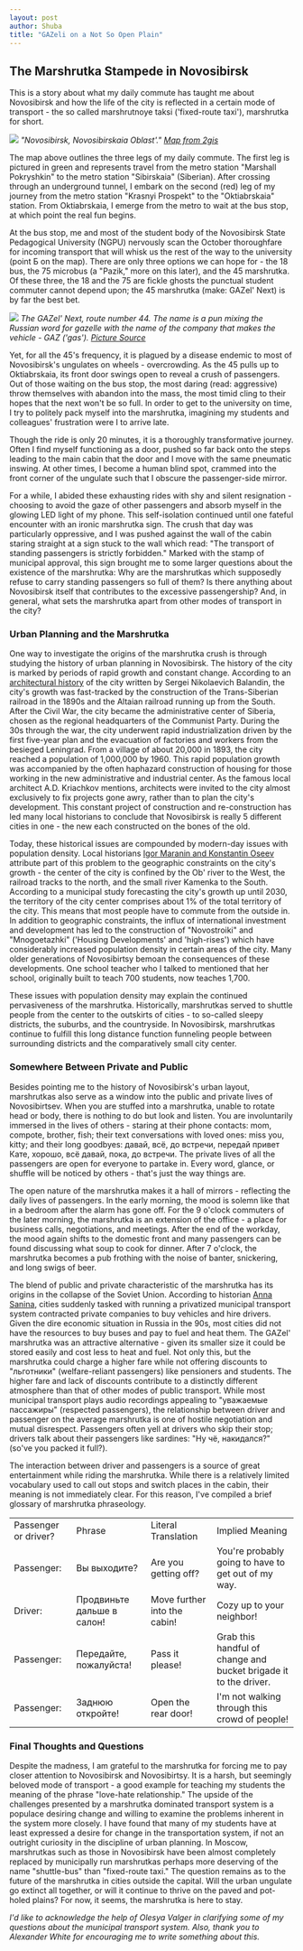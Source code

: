 ```yaml
---
layout: post
author: Shuba
title: "GAZeli on a Not So Open Plain"
---
```

## The Marshrutka Stampede in Novosibirsk

This is a story about what my daily commute has taught me about Novosibirsk and how the life of the city is reflected in a certain mode of transport - the so called marshrutnoye taksi ('fixed-route taxi'), marshrutka for short.

![](/assets/img/daily-commute.png)
*"Novosibirsk, Novosibirskaia Oblast'." [Map from 2gis](https://2gis.ru/novosibirsk)*

The map above outlines the three legs of my daily commute. The first leg is pictured in green and represents travel from the metro station "Marshall Pokryshkin" to the metro station "Sibirskaia" (Siberian). After crossing through an underground tunnel, I embark on the second (red) leg of my journey from the metro station "Krasnyi Prospekt" to the "Oktiabrskaia" station. From Oktiabrskaia, I emerge from the metro to wait at the bus stop, at which point the real fun begins.

At the bus stop, me and most of the student body of the Novosibirsk State Pedagogical University (NGPU) nervously scan the October thoroughfare for incoming transport that will whisk us the rest of the way to the university (point Б on the map). There are only three options we can hope for - the 18 bus, the 75 microbus (a "Pazik," more on this later), and the 45 marshrutka. Of these three, the 18 and the 75 are fickle ghosts the punctual student commuter cannot depend upon; the 45 marshrutka (make: GAZel' Next) is by far the best bet.

![](/assets/img/gazel-next.jpg)
*The GAZel' Next, route number 44. The name is a pun mixing the Russian word for gazelle with the name of the company that makes the vehicle - GAZ ('gas'). [Picture Source](https://sdelanounas.ru/blogs/51457/)*


Yet, for all the 45's frequency, it is plagued by a disease endemic to most of Novosibirsk's ungulates on wheels - overcrowding. As the 45 pulls up to Oktiabrskaia, its front door swings open to reveal a crush of passengers. Out of those waiting on the bus stop, the most daring (read: aggressive) throw themselves with abandon into the mass, the most timid cling to their hopes that the next won't be so full. In order to get to the university on time, I try to politely pack myself into the marshrutka, imagining my students and colleagues' frustration were I to arrive late.

Though the ride is only 20 minutes, it is a thoroughly transformative journey. Often I find myself functioning as a door, pushed so far back onto the steps leading to the main cabin that the door and I move with the same pneumatic inswing. At other times, I become a human blind spot, crammed into the front corner of the ungulate such that I obscure the passenger-side mirror.

For a while, I abided these exhausting rides with shy and silent resignation - choosing to avoid the gaze of other passengers and absorb myself in the glowing LED light of my phone. This self-isolation continued until one fateful encounter with an ironic marshrutka sign. The crush that day was particularly oppressive, and I was pushed against the wall of the cabin staring straight at a sign stuck to the wall which read: "The transport of standing passengers is strictly forbidden." Marked with the stamp of municipal approval, this sign brought me to some larger questions about the existence of the marshrutka: Why are the marshrutkas which supposedly refuse to carry standing passengers so full of them? Is there anything about Novosibirsk itself that contributes to the excessive passengership? And, in general, what sets the marshrutka apart from other modes of transport in the city?

### Urban Planning and the Marshrutka

One way to investigate the origins of the marshrutka crush is through studying the history of urban planning in Novosibirsk. The history of the city is marked by periods of rapid growth and constant change. According to an [architectural history](http://nsk.novosibdom.ru/balandin_1893_1945) of the city written by Sergei Nikolaevich Balandin, the city's growth was fast-tracked by the construction of the Trans-Siberian railroad in the 1890s and the Altaian railroad running up from the South. After the Civil War, the city became the administrative center of Siberia, chosen as the regional headquarters of the Communist Party. During the 30s through the war, the city underwent rapid industrialization driven by the first five-year plan and the evacuation of factories and workers from the besieged Leningrad. From a village of about 20,000 in 1893, the city reached a population of 1,000,000 by 1960\. This rapid population growth was accompanied by the often haphazard construction of housing for those working in the new administrative and industrial center. As the famous local architect A.D. Kriachkov mentions, architects were invited to the city almost exclusively to fix projects gone awry, rather than to plan the city's development. This constant project of construction and re-construction has led many local historians to conclude that Novosibirsk is really 5 different cities in one - the new each constructed on the bones of the old.

Today, these historical issues are compounded by modern-day issues with population density. Local historians [Igor Maranin and Konstantin Oseev](https://novcbs.ru/2018/03/22/maranin-i-oseev-k-novosibirsk-pyat-ischeznuvshix-gorodov-kniga-i-gorod-vestern/) attribute part of this problem to the geographic constraints on the city's growth - the center of the city is confined by the Ob' river to the West, the railroad tracks to the north, and the small river Kamenka to the South. According to a municipal study forecasting the city's growth up until 2030, the territory of the city center comprises about 1% of the total territory of the city. This means that most people have to commute from the outside in. In addition to geographic constraints, the influx of international investment and development has led to the construction of "Novostroiki" and "Mnogoetazhki" ('Housing Developments' and 'high-rises') which have considerably increased population density in certain areas of the city. Many older generations of Novosibirtsy bemoan the consequences of these developments. One school teacher who I talked to mentioned that her school, originally built to teach 700 students, now teaches 1,700\.

These issues with population density may explain the continued pervasiveness of the marshrutka. Historically, marshrutkas served to shuttle people from the center to the outskirts of cities - to so-called sleepy districts, the suburbs, and the countryside. In Novosibirsk, marshrutkas continue to fulfill this long distance function funneling people between surrounding districts and the comparatively small city center.

### Somewhere Between Private and Public

Besides pointing me to the history of Novosibirsk's urban layout, marshrutkas also serve as a window into the public and private lives of Novosibirtsev. When you are stuffed into a marshrutka, unable to rotate head or body, there is nothing to do but look and listen. You are involuntarily immersed in the lives of others - staring at their phone contacts: mom, compote, brother, fish; their text conversations with loved ones: miss you, kitty; and their long goodbyes: давай, всё, до встречи, передай привет Кате, хорошо, всё давай, пока, до встречи. The private lives of all the passengers are open for everyone to partake in. Every word, glance, or shuffle will be noticed by others - that's just the way things are.

The open nature of the marshrutka makes it a hall of mirrors - reflecting the daily lives of passengers. In the early morning, the mood is solemn like that in a bedroom after the alarm has gone off. For the 9 o'clock commuters of the later morning, the marshrutka is an extension of the office - a place for business calls, negotiations, and meetings. After the end of the workday, the mood again shifts to the domestic front and many passengers can be found discussing what soup to cook for dinner. After 7 o'clock, the marshrutka becomes a pub frothing with the noise of banter, snickering, and long swigs of beer.

The blend of public and private characteristic of the marshrutka has its origins in the collapse of the Soviet Union. According to historian [Anna Sanina](http://www.teleskop-journal.spb.ru/files/dir_1/article_content1209827376193437file.pdf), cities suddenly tasked with running a privatized municipal transport system contracted private companies to buy vehicles and hire drivers. Given the dire economic situation in Russia in the 90s, most cities did not have the resources to buy buses and pay to fuel and heat them. The GAZel' marshrutka was an attractive alternative - given its smaller size it could be stored easily and cost less to heat and fuel. Not only this, but the marshrutka could charge a higher fare while not offering discounts to "льготники" (welfare-reliant passengers) like pensioners and students. The higher fare and lack of discounts contribute to a distinctly different atmosphere than that of other modes of public transport. While most municipal transport plays audio recordings appealing to "уважаемые пассажиры" (respected passengers), the relationship between driver and passenger on the average marshrutka is one of hostile negotiation and mutual disrespect. Passengers often yell at drivers who skip their stop; drivers talk about their passengers like sardines: "Ну чё, накидался?" (so've you packed it full?).

The interaction between driver and passengers is a source of great entertainment while riding the marshrutka. While there is a relatively limited vocabulary used to call out stops and switch places in the cabin, their meaning is not immediately clear. For this reason, I've compiled a brief glossary of marshrutka phraseology.

<table>

<tbody>

<tr>

<td>Passenger or driver?</td>

<td>Phrase</td>

<td>Literal Translation</td>

<td>Implied Meaning</td>

</tr>

<tr>

<td>Passenger:</td>

<td>Вы выходите?</td>

<td>Are you getting off?</td>

<td>You're probably going to have to get out of my way.</td>

</tr>

<tr>

<td>Driver:</td>

<td>Продвиньте дальше в салон!</td>

<td>Move further into the cabin!</td>

<td>Cozy up to your neighbor!</td>

</tr>

<tr>

<td>Passenger:</td>

<td>Передайте, пожалуйста!</td>

<td>Pass it please!</td>

<td>Grab this handful of change and bucket brigade it to the driver.</td>

</tr>

<tr>

<td>Passenger:</td>

<td>Заднюю откройте!</td>

<td>Open the rear door!</td>

<td>I'm not walking through this crowd of people!</td>

</tr>

</tbody>

</table>

### Final Thoughts and Questions

Despite the madness, I am grateful to the marshrutka for forcing me to pay closer attention to Novosibirsk and Novosibirtsy. It is a harsh, but seemingly beloved mode of transport - a good example for teaching my students the meaning of the phrase "love-hate relationship." The upside of the challenges presented by a marshrutka dominated transport system is a populace desiring change and willing to examine the problems inherent in the system more closely. I have found that many of my students have at least expressed a desire for change in the transportation system, if not an outright curiosity in the discipline of urban planning. In Moscow, marshrutkas such as those in Novosibirsk have been almost completely replaced by municipally run marshrutkas perhaps more deserving of the name "shuttle-bus" than "fixed-route taxi." The question remains as to the future of the marshrutka in cities outside the capital. Will the urban ungulate go extinct all together, or will it continue to thrive on the paved and pot-holed plains? For now, it seems, the marshrutka is here to stay.

*I'd like to acknowledge the help of Olesya Valger in clarifying some of my questions about the municipal transport system. Also, thank you to Alexander White for encouraging me to write something about this.*
